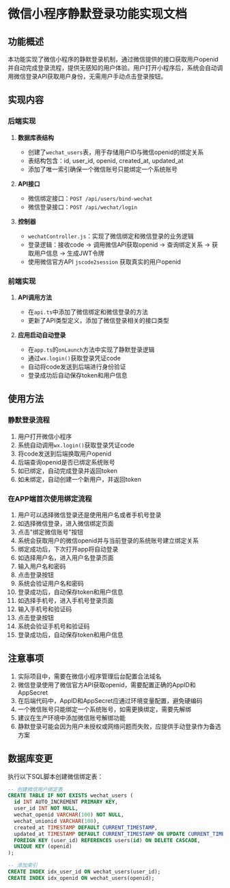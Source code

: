 # 微信小程序静默登录功能实现文档

## 功能概述

本功能实现了微信小程序的静默登录机制，通过微信提供的接口获取用户openid并自动完成登录流程，提供无感知的用户体验。用户打开小程序后，系统会自动调用微信登录API获取用户身份，无需用户手动点击登录按钮。

## 实现内容

### 后端实现

1. **数据库表结构**
   - 创建了`wechat_users`表，用于存储用户ID与微信openid的绑定关系
   - 表结构包含：id, user_id, openid, created_at, updated_at
   - 添加了唯一索引确保一个微信账号只能绑定一个系统账号

2. **API接口**
   - 微信绑定接口：`POST /api/users/bind-wechat`
   - 微信登录接口：`POST /api/wechat/login`

3. **控制器**
   - `wechatController.js`：实现了微信绑定和微信登录的业务逻辑
   - 登录逻辑：接收code -> 调用微信API获取openid -> 查询绑定关系 -> 获取用户信息 -> 生成JWT令牌
   - 使用微信官方API `jscode2session` 获取真实的用户openid

### 前端实现

1. **API调用方法**
   - 在`api.ts`中添加了微信绑定和微信登录的方法
   - 更新了API类型定义，添加了微信登录相关的接口类型

2. **应用启动自动登录**
   - 在`app.ts`的`onLaunch`方法中实现了静默登录逻辑
   - 通过`wx.login()`获取登录凭证code
   - 自动将code发送到后端进行身份验证
   - 登录成功后自动保存token和用户信息

## 使用方法

### 静默登录流程

1. 用户打开微信小程序
2. 系统自动调用`wx.login()`获取登录凭证code
3. 将code发送到后端换取用户openid
4. 后端查询openid是否已绑定系统账号
5. 如已绑定，自动完成登录并返回token
6. 如未绑定，自动创建一个新用户，并返回token

### 在APP端首次使用绑定流程

1. 用户可以选择微信登录还是使用用户名或者手机号登录
2. 如选择微信登录，进入微信绑定页面
3. 点击"绑定微信账号"按钮
4. 系统会获取用户的微信openid并与当前登录的系统账号建立绑定关系
5. 绑定成功后，下次打开app将自动登录
6. 如选择用户名，进入用户名登录页面
7. 输入用户名和密码
8. 点击登录按钮
9. 系统会验证用户名和密码
10. 登录成功后，自动保存token和用户信息
11. 如选择手机号，进入手机号登录页面
12. 输入手机号和验证码
13. 点击登录按钮
14. 系统会验证手机号和验证码
15. 登录成功后，自动保存token和用户信息

## 注意事项

1. 实际项目中，需要在微信小程序管理后台配置合法域名
2. 微信登录使用了微信官方API获取openid，需要配置正确的AppID和AppSecret
3. 在后端代码中，AppID和AppSecret应通过环境变量配置，避免硬编码
4. 一个微信账号只能绑定一个系统账号，如需更换绑定，需要先解绑
5. 建议在生产环境中添加微信账号解绑功能
6. 静默登录可能会因为用户未授权或网络问题而失败，应提供手动登录作为备选方案

## 数据库变更

执行以下SQL脚本创建微信绑定表：

```sql
-- 创建微信用户绑定表
CREATE TABLE IF NOT EXISTS wechat_users (
  id INT AUTO_INCREMENT PRIMARY KEY,
  user_id INT NOT NULL,
  wechat_openid VARCHAR(100) NOT NULL,
  wechat_unionid VARCHAR(100),
  created_at TIMESTAMP DEFAULT CURRENT_TIMESTAMP,
  updated_at TIMESTAMP DEFAULT CURRENT_TIMESTAMP ON UPDATE CURRENT_TIMESTAMP,
  FOREIGN KEY (user_id) REFERENCES users(id) ON DELETE CASCADE,
  UNIQUE KEY (openid)
);

-- 添加索引
CREATE INDEX idx_user_id ON wechat_users(user_id);
CREATE INDEX idx_openid ON wechat_users(openid);
```
